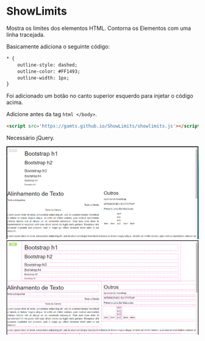 # ShowLimits
Mostra os limites dos elementos HTML. Contorna os Elementos com uma linha tracejada.

Basicamente adiciona o seguinte código:
```html
* {
    outline-style: dashed;
    outline-color: #FF1493;
    outline-width: 1px;
}
``` 
Foi adicionado um botão no canto superior esquerdo para injetar o código acima.

Adicione antes da tag ```html </body>```.
```html
<script src='https://gamts.github.io/ShowLimits/showlimits.js'></script>
```
Necessário jQuery.

![sem contornos](imagem1.PNG)
![com contornos](imagem2.PNG)
